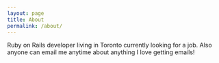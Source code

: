 ```yaml
---
layout: page
title: About
permalink: /about/
---
```


Ruby on Rails developer living in Toronto currently looking for a job. Also anyone can email me anytime about anything I love getting emails!